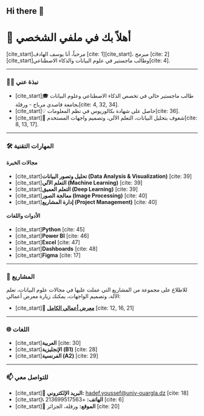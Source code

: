 ## Hi there 👋
# 👋 أهلاً بك في ملفي الشخصي

[cite_start]مرحباً، أنا يوسف الهادف [cite: 1][cite_start]، مبرمج [cite: 2] [cite_start]وطالب ماجستير في علوم البيانات والذكاء الاصطناعي[cite: 4].

---

### 👨‍💻 نبذة عني

- [cite_start]🎓 طالب ماجستير حالي في تخصص الذكاء الاصطناعي وعلوم البيانات بجامعة قاصدي مرباح - ورقلة[cite: 4, 32, 34].
- [cite_start]💡 حاصل على شهادة بكالوريوس في نظم المعلومات[cite: 36].
- [cite_start]🚀 شغوف بتحليل البيانات، التعلم الآلي، وتصميم واجهات المستخدم[cite: 8, 13, 17].

---

### 🛠️ المهارات التقنية

#### مجالات الخبرة
- [cite_start]**تحليل وتصور البيانات (Data Analysis & Visualization)** [cite: 39]
- [cite_start]**التعلم الآلي (Machine Learning)** [cite: 39]
- [cite_start]**التعلم العميق (Deep Learning)** [cite: 39]
- [cite_start]**معالجة الصور (Image Processing)** [cite: 40]
- [cite_start]**إدارة المشاريع (Project Management)** [cite: 40]

#### الأدوات واللغات
- [cite_start]**Python** [cite: 45]
- [cite_start]**Power BI** [cite: 46]
- [cite_start]**Excel** [cite: 47]
- [cite_start]**Dashboards** [cite: 48]
- [cite_start]**Figma** [cite: 17]

---

### 📂 المشاريع

للاطلاع على مجموعة من المشاريع التي عملت عليها في مجالات علوم البيانات، تعلم الآلة، وتصميم الواجهات، يمكنك زيارة معرض أعمالي:

- [cite_start]🔗 **[معرض أعمالي الكامل](https://youssefhadef.github.io/Youssef_Hadef/)** [cite: 12, 16, 21]

---

### 🌐 اللغات

- [cite_start]**العربية** [cite: 30]
- [cite_start]**الإنجليزية (B1)** [cite: 28]
- [cite_start]**الفرنسية (A2)** [cite: 29]

---

### 📫 للتواصل معي

- [cite_start]📧 **البريد الإلكتروني:** [hadef.youssef@univ-ouargla.dz](mailto:hadef.youssef@univ-ouargla.dz) [cite: 18]
- [cite_start]📞 **الهاتف:** +213699517563 [cite: 6]
- [cite_start]📍 **الموقع:** ورقلة، الجزائر [cite: 20]

<!--
**Youssef-Hadef/Youssef-Hadef** is a ✨ _special_ ✨ repository because its `README.md` (this file) appears on your GitHub profile.

Here are some ideas to get you started:

- 🔭 I’m currently working on ...
- 🌱 I’m currently learning ...
- 👯 I’m looking to collaborate on ...
- 🤔 I’m looking for help with ...
- 💬 Ask me about ...
- 📫 How to reach me: ...
- 😄 Pronouns: ...
- ⚡ Fun fact: ...
-->
